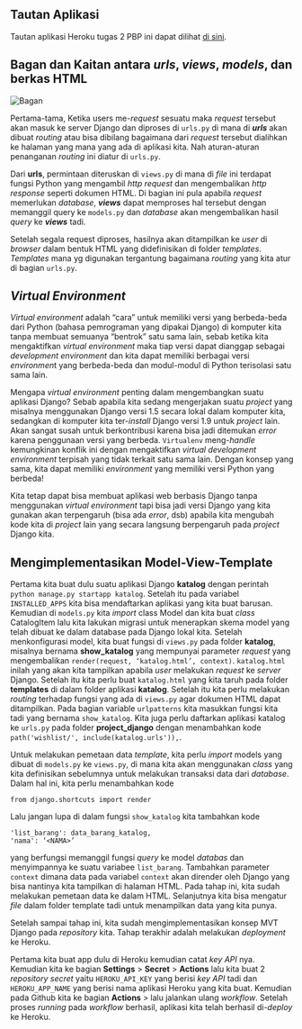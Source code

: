 ## Tautan Aplikasi

Tautan aplikasi Heroku tugas 2 PBP ini dapat dilihat [di sini](https://tugas2-pbp-afiq.herokuapp.com/katalog).

## Bagan dan Kaitan antara *urls*, *views*, *models*, dan berkas HTML 
![Bagan](https://i.ibb.co/Qr3vXR3/bagan-cara-kerja-django.png)

Pertama-tama, Ketika users me-*request* sesuatu maka *request* tersebut akan masuk ke server Django dan diproses di `urls.py` di mana di ***urls*** akan dibuat *routing* atau bisa dibilang bagaimana dari *request* tersebut dialihkan ke halaman yang mana yang ada di aplikasi kita. Nah aturan-aturan penanganan *routing* ini diatur di `urls.py`. 

Dari **urls**, permintaan diteruskan di `views.py` di mana di *file* ini terdapat fungsi Python yang mengambil *http request* dan mengembalikan *http response* seperti dokumen HTML. Di bagian ini pula apabila *request* memerlukan *database*, ***views*** dapat memproses hal tersebut dengan memanggil query ke `models.py` dan *database* akan mengembalikan hasil *query* ke ***views*** tadi. 

Setelah segala request diproses, hasilnya akan ditampilkan ke *user* di *browser* dalam bentuk HTML yang didefinisikan di folder *templates*. *Templates* mana yg digunakan tergantung bagaimana *routing* yang kita atur di bagian `urls.py`.

## ***Virtual Environment***

*Virtual environment* adalah “cara” untuk memiliki versi yang berbeda-beda dari Python (bahasa pemrograman yang dipakai Django) di komputer kita tanpa membuat semuanya “bentrok” satu sama lain, sebab ketika kita mengaktifkan *virtual environment* maka tiap versi dapat dianggap sebagai *development environment* dan kita dapat memiliki berbagai versi *environmen*t yang berbeda-beda dan modul-modul di Python terisolasi satu sama lain. 

Mengapa *virtual environment* penting dalam mengembangkan suatu aplikasi Django? Sebab apabila kita sedang mengerjakan suatu *project* yang misalnya menggunakan Django versi 1.5 secara lokal dalam komputer kita, sedangkan di komputer kita ter-*install* Django versi 1.9 untuk *project* lain. Akan sangat susah untuk berkontribusi karena bisa jadi ditemukan *error* karena penggunaan versi yang berbeda. `Virtualenv` meng-*handle* kemungkinan konflik ini dengan mengaktifkan *virtual development environment* terpisah yang tidak terkait satu sama lain. Dengan konsep yang sama, kita dapat memiliki *environment* yang memiliki versi Python yang berbeda!

Kita tetap dapat bisa membuat aplikasi web berbasis Django tanpa menggunakan *virtual environment* tapi bisa jadi versi Django yang kita gunakan akan terpengaruh (bisa ada *error*, dsb) apabila kita mengubah kode kita di *project* lain yang secara langsung berpengaruh pada *project* Django kita.

## Mengimplementasikan Model-View-Template
Pertama kita buat dulu suatu aplikasi Django **katalog** dengan perintah `python manage.py startapp katalog`. Setelah itu pada variabel `INSTALLED_APPS` kita bisa mendaftarkan aplikasi yang kita buat barusan. Kemudian di `models.py` kita *import* class Model dan kita buat *class* CatalogItem lalu kita lakukan migrasi untuk menerapkan skema model yang telah dibuat ke dalam database pada Django lokal kita. Setelah menkonfigurasi model, kita buat fungsi di `views.py` pada folder **katalog**, misalnya bernama **show_katalog** yang mempunyai parameter *request* yang mengembalikan `render(request, ‘katalog.html’, context)`. `katalog.html` inilah yang akan kita tampilkan apabila *user* melakukan *request* ke *server* Django. Setelah itu kita perlu buat `katalog.html` yang kita taruh pada folder **templates** di dalam folder aplikasi **katalog**. Setelah itu kita perlu melakukan *routing* terhadap fungsi yang ada di `views.py` agar dokumen HTML dapat ditampilkan. Pada bagian variable `urlpatterns` kita masukkan fungsi kita tadi yang bernama `show_katalog`. Kita juga perlu daftarkan aplikasi katalog ke `urls.py` pada folder **project_django** dengan menambahkan kode `path('wishlist/', include(katalog.urls')),`.

Untuk melakukan pemetaan data *template*, kita perlu *import* models yang dibuat di `models.py` ke `views.py`, di mana kita akan menggunakan *class* yang kita definisikan sebelumnya untuk melakukan transaksi data dari *database*. Dalam hal ini, kita perlu menambahkan kode 
```from wishlist.models import CatalogItem
from django.shortcuts import render
``` 
Lalu jangan lupa di dalam fungsi `show_katalog` kita tambahkan kode
```
'list_barang': data_barang_katalog,
'nama': ‘<NAMA>’
```
yang berfungsi memanggil fungsi *query* ke model *databas* dan menyimpannya ke suatu variabee `list_barang`. Tambahkan parameter `context` dimana data pada variabel `context` akan dirender oleh Django yang bisa nantinya kita tampilkan di halaman HTML. Pada tahap ini, kita sudah melakukan pemetaan data ke dalam HTML. Selanjutnya kita bisa mengatur *file* dalam folder template tadi untuk menampilkan data yang kita punya. 

Setelah sampai tahap ini, kita sudah mengimplementasikan konsep MVT Django pada *repository* kita. Tahap terakhir adalah melakukan *deployment* ke Heroku.

Pertama kita buat app dulu di Heroku kemudian catat *key API* nya. Kemudian kita ke bagian **Settings** > **Secret** > **Actions** lalu kita buat 2 *repository secret* yaitu `HEROKU_API_KEY` yang berisi *key API* tadi dan `HEROKU_APP_NAME` yang berisi nama aplikasi Heroku yang kita buat. Kemudian pada Github kita ke bagian **Actions** > lalu jalankan ulang *workflow*. Setelah proses *running* pada *workflow* berhasil, aplikasi kita telah berhasil di-*deploy* ke Heroku.  
